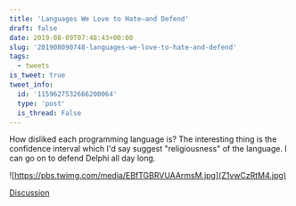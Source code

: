 ```yaml
---
title: 'Languages We Love to Hate—and Defend'
draft: false
date: 2019-08-09T07:48:43+00:00
slug: '201908090748-languages-we-love-to-hate-and-defend'
tags:
  - tweets
is_tweet: true
tweet_info:
  id: '1159627532666200064'
  type: 'post'
  is_thread: False
---
```




How disliked each programming language is? The interesting thing is the confidence interval which I'd say suggest "religiousness" of the language. I can go on to defend Delphi all day long. 

![https://pbs.twimg.com/media/EBfTGBRVUAArmsM.jpg](Z1vwCzRtM4.jpg)

[Discussion](https://x.com/sytelus/status/1159627532666200064)
